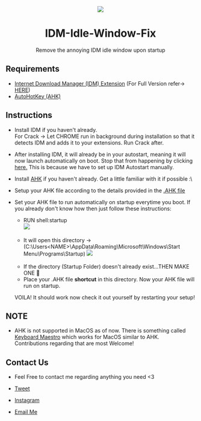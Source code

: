 <div align = "center">
<img src = "https://i.imgur.com/PfM6zqI.png"/>
</div>

<h1 align="center"> IDM-Idle-Window-Fix</h1>

<p align ="center">Remove the annoying IDM idle window upon startup</p>

## Requirements

- [Internet Download Manager (IDM) Extension](internetdownloadmanager.com) (For Full Version refer-> [HERE](https://github.com/bBSempai/IDM-Idle-Window-Fix/tree/master/IDM))
- [AutoHotKey (AHK)](https://www.autohotkey.com)

## Instructions 

- Install IDM if you haven't already. <br>
For Crack -> Let CHROME run in background during installation so that it detects IDM and adds it to your extensions. Run Crack after.

- After installing IDM, it will already be in your autostart, meaning it will now launch automatically on boot. Stop that from happening by clicking [here.](https://www.betterhostreview.com/stop-programs-from-launching-automatically-windows-10.html) This is because we have to set up IDM Autostart manually.

- Install [AHK](https://www.autohotkey.com) if you haven't already. Get a little familiar with it if possible :\

- Setup your AHK file according to the details provided in the [.AHK file](https://github.com/bBSempai/IDM-Idle-Window-Fix/blob/master/idm.ahk)

- Set your AHK file to run automatically on startup everytime you boot. If you already don't know how then just follow these instructions:
  - RUN shell:startup <br>
  <img src = "https://i.imgur.com/Umr4unL.jpeg" /> <br> <br>
  - It will open this directory -> (C:\Users\<NAME>\AppData\Roaming\Microsoft\Windows\Start Menu\Programs\Startup)
  <img src = "https://i.imgur.com/EY22e9A.png"/> <br> <br>
  - If the directory (Startup Folder) doesn't already exist...THEN MAKE ONE 🙂 
  - Place your .AHK file **shortcut** in this directory. Now your AHK file will run on startup.
  
  VOILA! It should work now check it out yourself by restarting your setup!
  
## NOTE

- AHK is not supported in MacOS as of now. There is something called [Keyboard Maestro](http://www.keyboardmaestro.com/main/) which works for MacOS similar to AHK. <br> 
Contributions regarding that are most Welcome!

## Contact Us

- Feel Free to contact me regarding anything you need <3

- [Tweet]()
- [Instagram]()
- [Email Me]()
